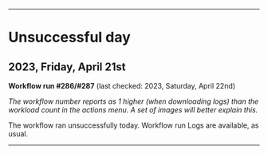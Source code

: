 
***

# Unsuccessful day

## 2023, Friday, April 21st

**Workflow run #286/#287** (last checked: 2023, Saturday, April 22nd)

_The workflow number reports as 1 higher (when downloading logs) than the workload count in the actions menu. A set of images will better explain this._

The workflow ran unsuccessfully today. Workflow run Logs are available, as usual.

***
